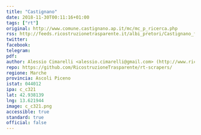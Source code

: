```yaml
---
title: "Castignano"
date: 2018-11-30T00:11:16+01:00
tags: ["rt"]
original: http://www.comune.castignano.ap.it/mc/mc_p_ricerca.php
rss: http://feeds.ricostruzionetrasparente.it/albi_pretori/Castignano_feed.xml
twitter: 
facebook: 
telegram: 
pdf: 
author: Alessio Cimarelli <alessio.cimarelli@gmail.com> (http://www.ricostruzionetrasparente.it)
repo: https://github.com/RicostruzioneTrasparente/rt-scrapers/
regione: Marche
provincia: Ascoli Piceno
istat: 044012
ipa: c_c321
lat: 42.938139
lng: 13.621944
image: c_c321.png
accessible: true
standard: true
official: false
---
```

